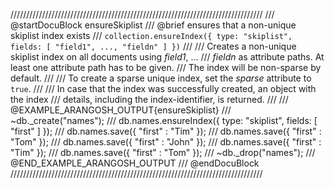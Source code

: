 ////////////////////////////////////////////////////////////////////////////////
/// @startDocuBlock ensureSkiplist
/// @brief ensures that a non-unique skiplist index exists
/// `collection.ensureIndex({ type: "skiplist", fields: [ "field1", ..., "fieldn" ] })`
///
/// Creates a non-unique skiplist index on all documents using *field1*, ...
/// *fieldn* as attribute paths. At least one attribute path has to be given.
/// The index will be non-sparse by default.
///
/// To create a sparse unique index, set the *sparse* attribute to `true`.
///
/// In case that the index was successfully created, an object with the index
/// details, including the index-identifier, is returned.
///
/// @EXAMPLE_ARANGOSH_OUTPUT{ensureSkiplist}
/// ~db._create("names");
/// db.names.ensureIndex({ type: "skiplist", fields: [ "first" ] });
/// db.names.save({ "first" : "Tim" });
/// db.names.save({ "first" : "Tom" });
/// db.names.save({ "first" : "John" });
/// db.names.save({ "first" : "Tim" });
/// db.names.save({ "first" : "Tom" });
/// ~db._drop("names");
/// @END_EXAMPLE_ARANGOSH_OUTPUT
/// @endDocuBlock
////////////////////////////////////////////////////////////////////////////////